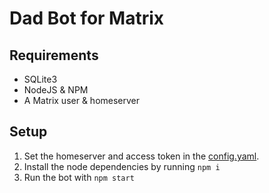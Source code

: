 # Dad Bot for Matrix
## Requirements
 - SQLite3
 - NodeJS & NPM
 - A Matrix user & homeserver

## Setup
 1. Set the homeserver and access token in the [config.yaml](./config.yaml).
 2. Install the node dependencies by running `npm i`
 3. Run the bot with `npm start`
